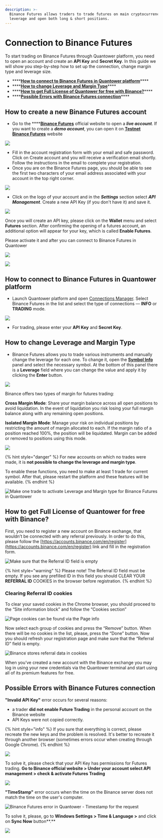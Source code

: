 ```yaml
---
description: >-
  Binance Futures allows traders to trade futures on main cryptocurrencies with
  leverage and open both long & short positions.
---
```


# Connection to Binance Futures

To start trading on Binance Futures through Quantower platform, you need to open an account and create an **API Key** and **Secret Key**. In this guide we will show you step-by-step how to set up the connection, change margin type and leverage size.

* \*\*\*\*[**How to connect to Binance Futures in Quantower platform**](./#how-to-connect-to-binance-futures-in-quantower-platform)\*\*\*\*
* \*\*\*\*[**How to change Leverage and Margin Type**](./#how-to-change-leverage-and-margin-type)\*\*\*\*
* \*\*\*\*[**How to get Full License of Quantower for free with Binance?**](./#how-to-get-full-license-of-quantower-for-free-with-binance)\*\*\*\*
* \*\*\*\*[**Possible Errors with Binance Futures connection**](./#possible-errors-with-binance-futures-connection)\*\*\*\*

## How to create a new Binance Futures account

* Go to the ****[**Binance Futures**](https://www.binance.com/en/futures) official website to open a _**live account**_.  If you want to create a _**demo account**_, you can open it on [**Testnet Binance Futures**](https://testnet.binancefuture.com/en/futures) website

![](../../.gitbook/assets/create-account-binance-futures.png)

* Fill in the account registration form with your email and safe password. Click on Create account and you will receive a verification email shortly. Follow the instructions in the email to complete your registration.
* Once you are on the Binance Futures page, you should be able to see the first two characters of your email address associated with your account in the top right corner.

![](../../.gitbook/assets/binance-futures-their-terminal.png)

* Click on the logo of your account and in the _**Settings**_ section select _**API Management**_. Create a new API Key \(if you don't have it\) and save it.

![](../../.gitbook/assets/api-binance-futures.png)

Once you will create an API key, please click on the **Wallet** menu and select **Futures** section. After confirming the opening of a futures account, an additional option will appear for your key, which is called **Enable Futures**.

Please activate it and after you can connect to Binance Futures in Quantower

![](../../.gitbook/assets/image%20%2887%29.png)

![](../../.gitbook/assets/image%20%2890%29.png)

## How to connect to Binance Futures in Quantower platform

* Launch Quantower platform and open [Connections Manager](../connections-manager.md). Select Binance Futures in the list and select the type of connections — **INFO** or **TRADING** mode.

![](../../.gitbook/assets/connection-binance-futures.gif)

* For trading, please enter your **API Key** and **Secret Key**.

## How to change Leverage and Margin Type

* Binance Futures allows you to trade various instruments and manually change the leverage for each one. To change it, open the [**Symbol Info**](../../informational-panels/symbol-info.md) panel and select the necessary symbol. At the bottom of this panel there is a **Leverage** field where you can change the value and apply it by clicking the **Enter** button.

![](../../.gitbook/assets/leverage-binance-futures.png)

Binance offers two types of margin for futures trading:

**Cross Margin Mode**: Share your margin balance across all open positions to avoid liquidation. In the event of liquidation you risk losing your full margin balance along with any remaining open positions. 

**Isolated Margin Mode**: Manage your risk on individual positions by restricting the amount of margin allocated to each. If the margin ratio of a position reached 100%, the position will be liquidated. Margin can be added or removed to positions using this mode.

![](../../.gitbook/assets/margin-type-binance-futures.png)

{% hint style="danger" %}
For new accounts on which no trades were made, it is **not possible to change the leverage and margin type**. 

To enable these functions, you need to make at least 1 trade for current symbol. After that, please restart the platform and these features will be available.
{% endhint %}

![Make one trade to activate Leverage and Margin type for Binance Futures in Quantower](../../.gitbook/assets/symbol-info-binance-futures.png)

## How to get Full License of Quantower for free with Binance?

First, you need to register a new account on Binance exchange, that wouldn’t be connected with any referral previously. In order to do this, please follow the [https://accounts.binance.com/en/register](https://accounts.binance.com/en/register) link and fill in the registration form.

![Make sure that the Referral ID field is empty](../../.gitbook/assets/screenshot_1.png)

{% hint style="warning" %}
Please note! The Referral ID field must be empty. If you see any prefilled ID in this field you should CLEAR YOUR **REFERRAL ID** COOKIES in the browser before registration.
{% endhint %}

### Clearing Referral ID cookies

To clear your saved cookies in the Chrome browser, you should proceed to the “Site information block” and follow the “Cookies section”

![Page cookies can be found via the Page info](../../.gitbook/assets/screenshot_2.png)

Now select each group of cookies and press the “Remove” button. When there will be no cookies in the list, please, press the “Done” button. Now you should refresh your registration page and make sure that the “Referral ID” field is empty. 

![Binance stores referral data in cookies](../../.gitbook/assets/screenshot_3%20%283%29.png)

When you’ve created a new account with the Binance exchange you may log in using your new credentials via the Quantower terminal and start using all of its premium features for free.

## Possible Errors with Binance Futures connection

**"Invalid API Key"** error occurs for several reasons:

* a trader **did not enable Future Trading** in the personal account on the Binance website
* API Keys were not copied correctly.

{% hint style="info" %}
If you sure that everything is correct, please recreate the new keys and the problem is resolved. It's better to recreate it through another browser \(sometimes errors occur when creating through Google Chrome\).
{% endhint %}

![](../../.gitbook/assets/binance-futures-error.png)

To solve it, please check that your API Key has permissions for Futures trading. **Go to Binance official website &gt; Under your account select API management &gt; check & activate Futures Trading**

![](../../.gitbook/assets/image%20%2888%29.png)

**"TimeStamp"** error occurs when the time on the Binance server does not match the time on the user's computer.

![Binance Futures error in Quantower - Timestamp for the request](../../.gitbook/assets/image%20%2889%29.png)

To solve it, please, go to **Windows Settings &gt; Time & Language &gt;** and click on **Sync Now** button**.**

![](../../.gitbook/assets/image%20%2892%29.png)

### 

